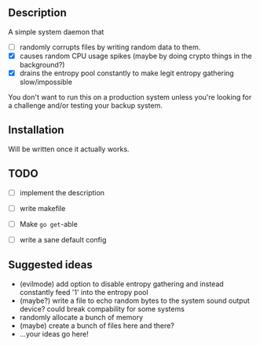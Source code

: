 Description
-----------
A simple system daemon that
- [ ] randomly corrupts files by writing random data to them.
- [X] causes random CPU usage spikes (maybe by doing crypto things in the background?)
- [X] drains the entropy pool constantly to make legit entropy gathering slow/impossible

You don't want to run this on a production system unless you're looking for a challenge and/or testing your backup system.

Installation
------------
Will be written once it actually works.

TODO
----

- [ ] implement the description
- [ ] write makefile
- [ ] Make `go get`-able
- [ ] write a sane default config


Suggested ideas
---------------
* (evilmode) add option to disable entropy gathering and instead constantly feed '1' into the entropy pool
* (maybe?) write a file to echo random bytes to the system sound output device? could break compability for some systems
* randomly allocate a bunch of memory
* (maybe) create a bunch of files here and there?
* ...your ideas go here!
